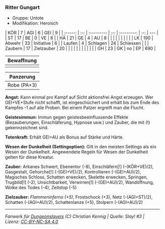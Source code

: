 ### Ritter Gungart

- Gruppe: Untote
- Modifikation: Heroisch

|   KÖR   |  7  |    AGI     |  6  |    GEI     |  9  |
| :-----: | :-: | :--------: | :-: | :--------: | :-: | --- |
|   ST    | 17  |     BE     |  0  |     VE     |  8  |
|   HÄ    | 21  |     GE     |  4  |     AU     |  8  |
|         |     |            |     |            |     |     |
|   LK    | 190 |   Abwehr   | 33  | Initiative |  6  |
| Laufen  |  4  |  Schlagen  | 24  | Schiessen  |     |
| Zaubern | 17  | Zielzauber | 20  |            |     |
|         |     |            |     |            |     |     |
|   GH    | 23  |     GK     | no  |     EP     | 690 |

| Bewaffnung |
| :--------: |
|            |

|  Panzerung  |
| :---------: |
| Robe (PA+3) |

**Angst:** Kann einmal pro Kampf auf Sicht aktionsfrei Angst erzeugen. Wer GEI+VE+Stufe nicht schafft, ist eingeschüchert und erhält bis zum Ende des Kampfes -1 auf alle Proben. Bei einem Patzer ergreift man die Flucht.

**Geistesimmun:** Immun gegen geistesbeeinflussende Effekte (Bezauberungen, Einschläferung, Hypnose usw.) und Zauber, die mit (!) gekennzeichnet sind.

**Totenkraft:** Erhält GEI+AU als Bonus auf Stärke und Härte.

**Wesen der Dunkelheit (Settingoption):** Gilt in den meisten Settings als ein Wesen der Dunkelheit. Angewendete Regeln für Wesen der Dunkelheit gelten für diese Kreatur.

**Zauber:** Arkanes Schwert, Ebenentor (-8), Einschläfern[!] (-(KÖR+VE)/2), Gasgestalt, Gehorche[!] (-(GEI+VE)/2), Kontrollieren (-(GEI+AU)/2), Magisches Schloss, Schatten erwecken, Skelette erwecken, Springen, Trugbild[!] (-2), Unsichtbarkeit, Verwirren[!] (-(GEI+AU)/2), Wandöffnung, Wolke des Todes (-4), Zeitstop (-5)

**Zielzauber:** _Flammeninferno (+5)_, Frostschock (+3), Netz (-(AGI+ST)/2), Schatten (-(AGI+AU)/2), Schattenlanze (+5), Stolpern (-(AGI+AU)/2)

---

_Fanwerk für [Dungeonslayers](https://www.dungeonslayers.net/) (C) Christian Kennig | Quelle: Slay! #3 | Lizenz: [CC-BY-NC-SA 4.0](https://creativecommons.org/licenses/by-nc-sa/4.0/deed.de)_
